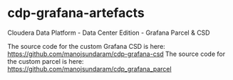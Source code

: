 # cdp-grafana-artefacts
Cloudera Data Platform - Data Center Edition - Grafana Parcel & CSD

The source code for the custom Grafana CSD is here: https://github.com/manojsundaram/cdp-grafana-csd
The source code for the custom parcel is here: https://github.com/manojsundaram/cdp_grafana_parcel
